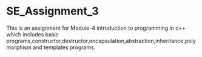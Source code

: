 # SE_Assignment_3
This is an assignment for Module-4 introduction to programming in c++ which includes basic programs,constructor,destructor,encapsulation,abstraction,inheritance,polymorphism and templates programs.
